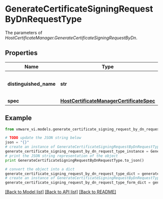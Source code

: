 # GenerateCertificateSigningRequestByDnRequestType

The parameters of *HostCertificateManager.GenerateCertificateSigningRequestByDn*. 

## Properties
Name | Type | Description | Notes
------------ | ------------- | ------------- | -------------
**distinguished_name** | **str** | DN to be used as subject in CSR.  | 
**spec** | [**HostCertificateManagerCertificateSpec**](HostCertificateManagerCertificateSpec.md) |  | [optional] 

## Example

```python
from vmware_vi.models.generate_certificate_signing_request_by_dn_request_type import GenerateCertificateSigningRequestByDnRequestType

# TODO update the JSON string below
json = "{}"
# create an instance of GenerateCertificateSigningRequestByDnRequestType from a JSON string
generate_certificate_signing_request_by_dn_request_type_instance = GenerateCertificateSigningRequestByDnRequestType.from_json(json)
# print the JSON string representation of the object
print GenerateCertificateSigningRequestByDnRequestType.to_json()

# convert the object into a dict
generate_certificate_signing_request_by_dn_request_type_dict = generate_certificate_signing_request_by_dn_request_type_instance.to_dict()
# create an instance of GenerateCertificateSigningRequestByDnRequestType from a dict
generate_certificate_signing_request_by_dn_request_type_form_dict = generate_certificate_signing_request_by_dn_request_type.from_dict(generate_certificate_signing_request_by_dn_request_type_dict)
```
[[Back to Model list]](../README.md#documentation-for-models) [[Back to API list]](../README.md#documentation-for-api-endpoints) [[Back to README]](../README.md)


